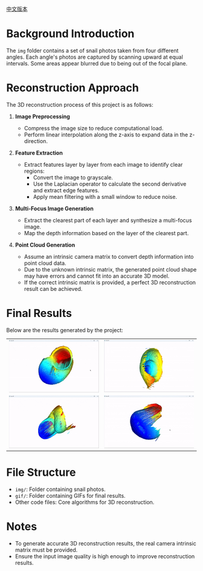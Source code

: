 [中文版本](README_ZH.md)

# Background Introduction

The `img` folder contains a set of snail photos taken from four different angles. Each angle's photos are captured by scanning upward at equal intervals. Some areas appear blurred due to being out of the focal plane.

# Reconstruction Approach

The 3D reconstruction process of this project is as follows:

1. **Image Preprocessing**  
   - Compress the image size to reduce computational load.
   - Perform linear interpolation along the z-axis to expand data in the z-direction.

2. **Feature Extraction**  
   - Extract features layer by layer from each image to identify clear regions:
     - Convert the image to grayscale.
     - Use the Laplacian operator to calculate the second derivative and extract edge features.
     - Apply mean filtering with a small window to reduce noise.

3. **Multi-Focus Image Generation**  
   - Extract the clearest part of each layer and synthesize a multi-focus image.
   - Map the depth information based on the layer of the clearest part.

4. **Point Cloud Generation**  
   - Assume an intrinsic camera matrix to convert depth information into point cloud data.
   - Due to the unknown intrinsic matrix, the generated point cloud shape may have errors and cannot fit into an accurate 3D model.
   - If the correct intrinsic matrix is provided, a perfect 3D reconstruction result can be achieved.

# Final Results

Below are the results generated by the project:

<table>
    <tr>
        <td><img src="./gif/gif1.gif" alt="Result 1" width="300"></td>
        <td><img src="./gif/gif2.gif" alt="Result 2" width="300"></td>
    </tr>
    <tr>
        <td><img src="./gif/gif3.gif" alt="Result 3" width="300"></td>
        <td><img src="./gif/gif4.gif" alt="Result 4" width="300"></td>
    </tr>
</table>

# File Structure

- `img/`: Folder containing snail photos.
- `gif/`: Folder containing GIFs for final results.
- Other code files: Core algorithms for 3D reconstruction.

# Notes

- To generate accurate 3D reconstruction results, the real camera intrinsic matrix must be provided.
- Ensure the input image quality is high enough to improve reconstruction results.
